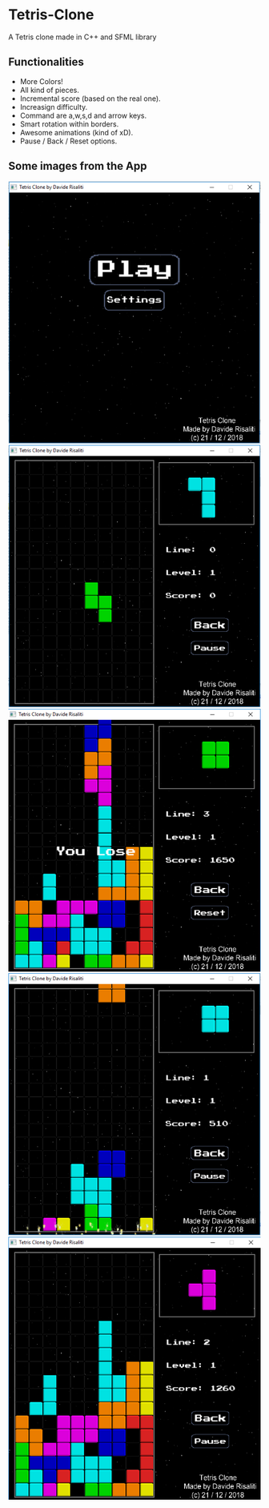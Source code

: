 # Tetris-Clone
A Tetris clone made in C++ and SFML library

## Functionalities
  * More Colors!
  * All kind of pieces.
  * Incremental score (based on the real one).
  * Increasign difficulty.
  * Command are a,w,s,d and arrow keys.
  * Smart rotation within borders.
  * Awesome animations (kind of xD).
  * Pause / Back / Reset options.

## Some images from the App
![alt text](https://github.com/DavDag/Tetris-Clone/blob/master/images/1.PNG)
![alt text](https://github.com/DavDag/Tetris-Clone/blob/master/images/2.PNG)
![alt text](https://github.com/DavDag/Tetris-Clone/blob/master/images/3.PNG)
![alt text](https://github.com/DavDag/Tetris-Clone/blob/master/images/5.PNG)
![alt text](https://github.com/DavDag/Tetris-Clone/blob/master/images/6.PNG)
